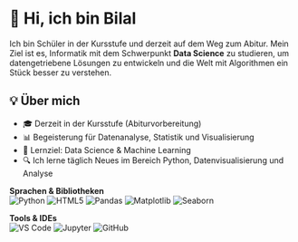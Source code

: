 # 👋 Hi, ich bin Bilal

Ich bin Schüler in der Kursstufe und derzeit auf dem Weg zum Abitur. Mein Ziel ist es, Informatik mit dem Schwerpunkt **Data Science** zu studieren, um datengetriebene Lösungen zu entwickeln und die Welt mit Algorithmen ein Stück besser zu verstehen.

## 💡 Über mich

- 🎓 Derzeit in der Kursstufe (Abiturvorbereitung)
- 📊 Begeisterung für Datenanalyse, Statistik und Visualisierung
- 💼 Lernziel: Data Science & Machine Learning
- 🔍 Ich lerne täglich Neues im Bereich Python, Datenvisualisierung und Analyse

**Sprachen & Bibliotheken**  
![Python](https://img.shields.io/badge/Python-3776AB?style=flat&logo=python&logoColor=white)
![HTML5](https://img.shields.io/badge/HTML5-E34F26?style=flat&logo=html5&logoColor=white)
![Pandas](https://img.shields.io/badge/Pandas-150458?style=flat&logo=pandas&logoColor=white)
![Matplotlib](https://img.shields.io/badge/Matplotlib-11557C?style=flat&logo=matplotlib&logoColor=white)
![Seaborn](https://img.shields.io/badge/Seaborn-3776AB?style=flat)

**Tools & IDEs**  
![VS Code](https://img.shields.io/badge/VS%20Code-007ACC?style=flat&logo=visual-studio-code&logoColor=white)
![Jupyter](https://img.shields.io/badge/Jupyter-F37626?style=flat&logo=Jupyter&logoColor=white)
![GitHub](https://img.shields.io/badge/GitHub-181717?style=flat&logo=github&logoColor=white)
